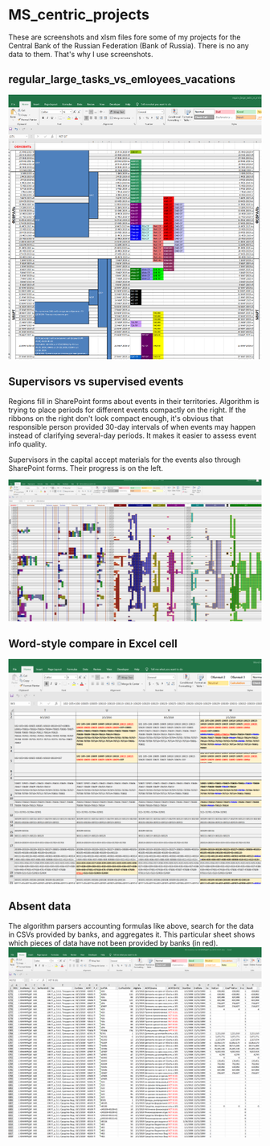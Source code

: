 # MS_centric_projects

These are screenshots and xlsm files fore some of my projects for the Central Bank of the Russian Federation (Bank of Russia). There is no any data to them. That's why I use screenshots.

## regular_large_tasks_vs_emloyees_vacations
![](screenshots/regular_large_tasks_vs_emloyees_vacations.png)

## Supervisors vs supervised events
Regions fill in SharePoint forms about events in their territories. Algorithm is trying to place periods for different events compactly on the right. If the ribbons on the right don't look compact enough, it's obvious that responsible person provided 30-day intervals of when events may happen instead of clarifying several-day periods. It makes it easier to assess event info quality.

Supervisors in the capital accept materials for the events also through SharePoint forms. Their progress is on the left.

![](screenshots/supervisors_vs_supervised_events.png)

## Word-style compare in Excel cell
![](screenshots/Word-style_compare_in_Excel_cell.png)

## Absent data
The algorithm parsers accounting formulas like above, search for the data in CSVs provided by banks, and aggregates it. This particular sheet shows which pieces of data have not been provided by banks (in red).
![](screenshots/absent_data.png)

